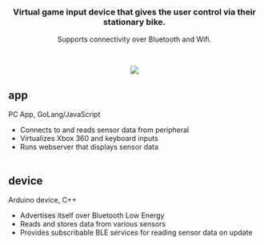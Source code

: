 <h3 align="center">
  Virtual game input device that gives the user control via their stationary bike.
</h3>
<p align="center">
  Supports connectivity over Bluetooth and Wifi.
</p>

<p>&nbsp;</p>

<p align="center">
  <a>
    <img src="https://i.imgur.com/KbC97vj.png"/>
  </a>
</p>

## **app**
PC App, GoLang/JavaScript
  - Connects to and reads sensor data from peripheral
  - Virtualizes Xbox 360 and keyboard inputs
  - Runs webserver that displays sensor data<br><br>
  
## **device**
Arduino device, C++
  - Advertises itself over Bluetooth Low Energy
  - Reads and stores data from various sensors
  - Provides subscribable BLE services for reading sensor data on update
